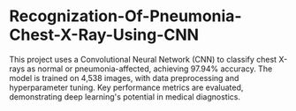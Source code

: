 # Recognization-Of-Pneumonia-Chest-X-Ray-Using-CNN
This project uses a Convolutional Neural Network (CNN) to classify chest X-rays as normal or pneumonia-affected, achieving 97.94% accuracy. The model is trained on 4,538 images, with data preprocessing and hyperparameter tuning. Key performance metrics are evaluated, demonstrating deep learning's potential in medical diagnostics.
